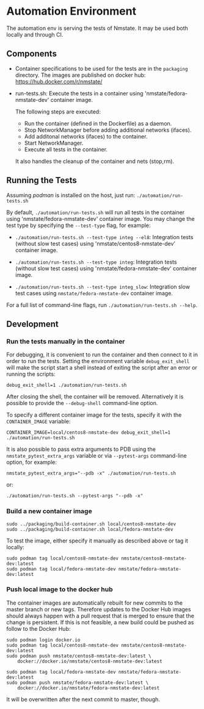 # Automation Environment
The automation env is serving the tests of Nmstate.
It may be used both locally and through CI.

## Components
- Container specifications to be used for the tests are in the `packaging`
  directory. The images are published on docker hub:
  https://hub.docker.com/r/nmstate/

- run-tests.sh: Execute the tests in a container using
  'nmstate/fedora-nmstate-dev' container image.

  The following steps are executed:
  - Run the container (defined in the Dockerfile) as a daemon.
  - Stop NetworkManager before adding additional networks (ifaces).
  - Add additonal networks (ifaces) to the container.
  - Start NetworkManager.
  - Execute all tests in the container.

  It also handles the cleanup of the container and nets (stop,rm).

## Running the Tests
Assuming *podman* is installed on the host, just run:
`./automation/run-tests.sh`

By default, `./automation/run-tests.sh` will run all tests in the container
using 'nmstate/fedora-nmstate-dev' container image.
You may change the test type by specifying the `--test-type` flag, for example:

 * `./automation/run-tests.sh --test-type integ --el8`:
   Integration tests (without slow test cases) using
   'nmstate/centos8-nmstate-dev' container image.

 * `./automation/run-tests.sh --test-type integ`:
   Integration tests (without slow test cases) using
   'nmstate/fedora-nmstate-dev' container image.

 * `./automation/run-tests.sh --test-type integ_slow`:
   Integration slow test cases using `nmstate/fedora-nmstate-dev` container
   image.

For a full list of command-line flags, run `./automation/run-tests.sh --help`.

## Development

### Run the tests manually in the container
For debugging, it is convenient to run the container and then connect to it in
order to run the tests. Setting the environment variable `debug_exit_shell`
will make the script start a shell instead of exiting the script after an error
or running the scripts:

`debug_exit_shell=1 ./automation/run-tests.sh`

After closing the shell, the container will be removed. Alternatively it is
possible to provide the `--debug-shell` command-line option.

To specify a different container image for the tests, specify it with the
`CONTAINER_IMAGE` variable:

`CONTAINER_IMAGE=local/centos8-nmstate-dev debug_exit_shell=1 ./automation/run-tests.sh`

It is also possible to pass extra arguments to PDB using the
`nmstate_pytest_extra_args` variable or via `--pytest-args` command-line
option, for example:

`nmstate_pytest_extra_args="--pdb -x" ./automation/run-tests.sh`

or:

`./automation/run-tests.sh --pytest-args "--pdb -x"`

### Build a new container image

```
sudo ../packaging/build-container.sh local/centos8-nmstate-dev
sudo ../packaging/build-container.sh local/fedora-nmstate-dev
```

To test the image, either specify it manually as described above or tag it locally:

```
sudo podman tag local/centos8-nmstate-dev nmstate/centos8-nmstate-dev:latest
sudo podman tag local/fedora-nmstate-dev nmstate/fedora-nmstate-dev:latest
```

### Push local image to the docker hub
The container images are automatically rebuilt for new commits to the master
branch or new tags. Therefore updates to the Docker Hub images should always
happen with a pull request that is merged to ensure that the change is
persistent. If this is not feasible, a new build could be pushed as follow to
the Docker Hub:

```shell
sudo podman login docker.io
sudo podman tag local/centos8-nmstate-dev nmstate/centos8-nmstate-dev:latest
sudo podman push nmstate/centos8-nmstate-dev:latest \
    docker://docker.io/nmstate/centos8-nmstate-dev:latest

sudo podman tag local/fedora-nmstate-dev nmstate/fedora-nmstate-dev:latest
sudo podman push nmstate/fedora-nmstate-dev:latest \
    docker://docker.io/nmstate/fedora-nmstate-dev:latest
```

It will be overwritten after the next commit to master, though.

